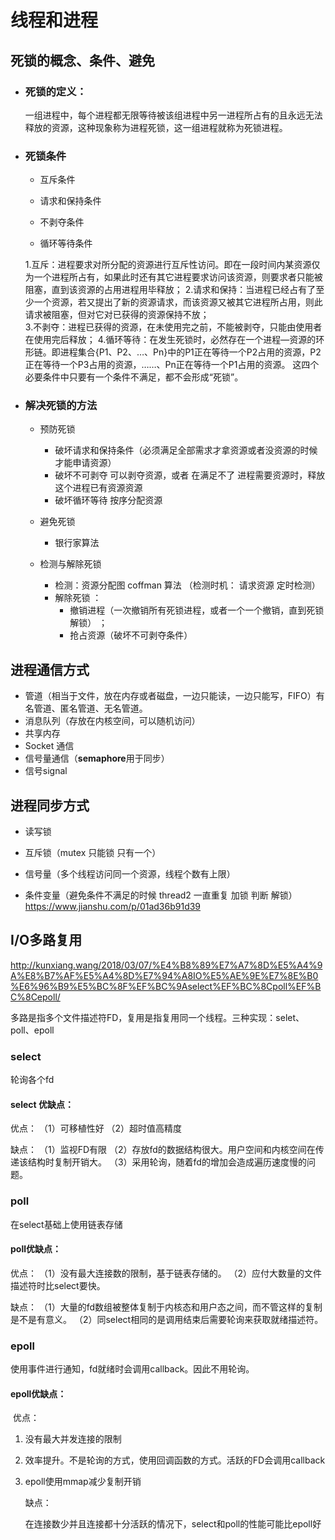 # 线程和进程

## 死锁的概念、条件、避免

- ### 死锁的定义：    

  ​    一组进程中，每个进程都无限等待被该组进程中另一进程所占有的且永远无法释放的资源，这种现象称为进程死锁，这一组进程就称为死锁进程。

- ### 死锁条件

  -  互斥条件

  -  请求和保持条件

  -  不剥夺条件

  -  循环等待条件

    

    1.互斥：进程要求对所分配的资源进行互斥性访问。即在一段时间内某资源仅为一个进程所占有，如果此时还有其它进程要求访问该资源，则要求者只能被阻塞，直到该资源的占用进程用毕释放； 
     2.请求和保持：当进程已经占有了至少一个资源，若又提出了新的资源请求，而该资源又被其它进程所占用，则此请求被阻塞，但对它对已获得的资源保持不放；       
    3.不剥夺：进程已获得的资源，在未使用完之前，不能被剥夺，只能由使用者在使用完后释放；
    4.循环等待：在发生死锁时，必然存在一个进程—资源的环形链。即进程集合{P1、P2、…、Pn}中的P1正在等待一个P2占用的资源，P2正在等待一个P3占用的资源，……、Pn正在等待一个P1占用的资源。
            这四个必要条件中只要有一个条件不满足，都不会形成“死锁”。  

- ### 解决死锁的方法

  -  预防死锁

     - 破坏请求和保持条件（必须满足全部需求才拿资源或者没资源的时候才能申请资源）
     - 破坏不可剥夺  可以剥夺资源，或者 在满足不了 进程需要资源时，释放这个进程已有资源资源
     - 破坏循环等待 按序分配资源

  -  避免死锁

     - 银行家算法

  -  检测与解除死锁

     - 检测：资源分配图 coffman 算法  （检测时机： 请求资源 定时检测）
     - 解除死锁 ：
       - 撤销进程（一次撤销所有死锁进程，或者一个一个撤销，直到死锁解锁） ；
       - 抢占资源（破坏不可剥夺条件）



## 进程通信方式

- 管道（相当于文件，放在内存或者磁盘，一边只能读，一边只能写，FIFO）有名管道、匿名管道、无名管道。
- 消息队列（存放在内核空间，可以随机访问）
- 共享内存
- Socket 通信
- 信号量通信（**semaphore**用于同步）
- 信号signal

## 进程同步方式

- 读写锁

- 互斥锁（mutex 只能锁 只有一个）

- 信号量（多个线程访问同一个资源，线程个数有上限）

- 条件变量（避免条件不满足的时候 thread2 一直重复 加锁 判断 解锁）https://www.jianshu.com/p/01ad36b91d39

## I/O多路复用

http://kunxiang.wang/2018/03/07/%E4%B8%89%E7%A7%8D%E5%A4%9A%E8%B7%AF%E5%A4%8D%E7%94%A8IO%E5%AE%9E%E7%8E%B0%E6%96%B9%E5%BC%8F%EF%BC%9Aselect%EF%BC%8Cpoll%EF%BC%8Cepoll/ 

多路是指多个文件描述符FD，复用是指复用同一个线程。三种实现：selet、poll、epoll

### select

轮询各个fd

#### select 优缺点：

优点：
（1）可移植性好
（2）超时值高精度

缺点：
（1）监视FD有限
（2）存放fd的数据结构很大。用户空间和内核空间在传递该结构时复制开销大。
（3）采用轮询，随着fd的增加会造成遍历速度慢的问题。

### poll

在select基础上使用链表存储

#### poll优缺点：

优点：
（1）没有最大连接数的限制，基于链表存储的。
（2）应付大数量的文件描述符时比select要快。

缺点：
（1）大量的fd数组被整体复制于内核态和用户态之间，而不管这样的复制是不是有意义。
（2）同select相同的是调用结束后需要轮询来获取就绪描述符。

### epoll

使用事件进行通知，fd就绪时会调用callback。因此不用轮询。

#### epoll优缺点：

​		优点：

1. 没有最大并发连接的限制

2. 效率提升。不是轮询的方式，使用回调函数的方式。活跃的FD会调用callback

3. epoll使用mmap减少复制开销

   缺点：

   在连接数少并且连接都十分活跃的情况下，select和poll的性能可能比epoll好